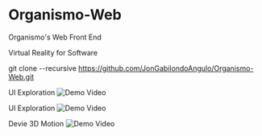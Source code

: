 # Organismo-Web
Organismo's Web Front End

Virtual Reality for Software


git clone --recursive https://github.com/JonGabilondoAngulo/Organismo-Web.git

UI Exploration
![Demo Video](https://j.gifs.com/zm2J1Y.gif)

UI Exploration
![Demo Video](https://j.gifs.com/k5Jv1Y.gif)

Devie 3D Motion
![Demo Video](https://j.gifs.com/wjYLBm.gif)



